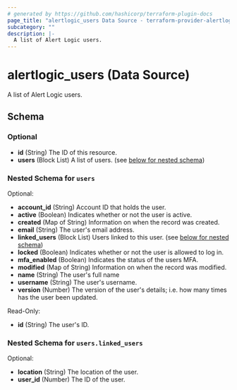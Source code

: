 ```yaml
---
# generated by https://github.com/hashicorp/terraform-plugin-docs
page_title: "alertlogic_users Data Source - terraform-provider-alertlogic"
subcategory: ""
description: |-
  A list of Alert Logic users.
---
```


# alertlogic_users (Data Source)

A list of Alert Logic users.



<!-- schema generated by tfplugindocs -->
## Schema

### Optional

- **id** (String) The ID of this resource.
- **users** (Block List) A list of users. (see [below for nested schema](#nestedblock--users))

<a id="nestedblock--users"></a>
### Nested Schema for `users`

Optional:

- **account_id** (String) Account ID that holds the user.
- **active** (Boolean) Indicates whether or not the user is active.
- **created** (Map of String) Information on when the record was created.
- **email** (String) The user's email address.
- **linked_users** (Block List) Users linked to this user. (see [below for nested schema](#nestedblock--users--linked_users))
- **locked** (Boolean) Indicates whether or not the user is allowed to log in.
- **mfa_enabled** (Boolean) Indicates the status of the users MFA.
- **modified** (Map of String) Information on when the record was modified.
- **name** (String) The user's full name
- **username** (String) The user's username.
- **version** (Number) The version of the user's details; i.e. how many times has the user been updated.

Read-Only:

- **id** (String) The user's ID.

<a id="nestedblock--users--linked_users"></a>
### Nested Schema for `users.linked_users`

Optional:

- **location** (String) The location of the user.
- **user_id** (Number) The ID of the user.


